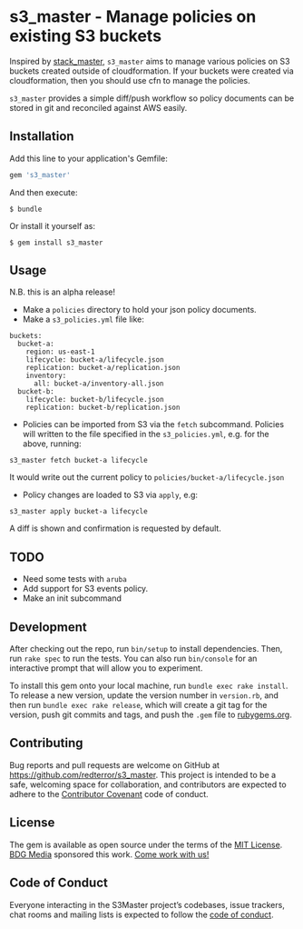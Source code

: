 # s3_master - Manage policies on existing S3 buckets

Inspired by [stack_master](https://github.com/envato/stack_master), `s3_master` aims to manage various policies on S3 buckets created outside of cloudformation.
If your buckets were created via cloudformation, then you should use cfn to manage the policies.

`s3_master` provides a simple diff/push workflow so policy documents can be stored in git and reconciled against AWS easily.

## Installation

Add this line to your application's Gemfile:

```ruby
gem 's3_master'
```

And then execute:

    $ bundle

Or install it yourself as:

    $ gem install s3_master

## Usage

N.B. this is an alpha release!

* Make a `policies` directory to hold your json policy documents.
* Make a `s3_policies.yml` file like:

```
buckets:
  bucket-a:
    region: us-east-1
    lifecycle: bucket-a/lifecycle.json
    replication: bucket-a/replication.json
    inventory:
      all: bucket-a/inventory-all.json
  bucket-b:
    lifecycle: bucket-b/lifecycle.json
    replication: bucket-b/replication.json

```

* Policies can be imported from S3 via the `fetch` subcommand.  Policies will written to the file specified in the `s3_policies.yml`, e.g. for the above, running:

`s3_master fetch bucket-a lifecycle`

It would write out the current policy to `policies/bucket-a/lifecycle.json`

* Policy changes are loaded to S3 via `apply`, e.g:

`s3_master apply bucket-a lifecycle`

A diff is shown and confirmation is requested by default.

## TODO

* Need some tests with `aruba`
* Add support for S3 events policy.
* Make an init subcommand

## Development

After checking out the repo, run `bin/setup` to install dependencies. Then, run `rake spec` to run the tests. You can also run `bin/console` for an interactive prompt that will allow you to experiment.

To install this gem onto your local machine, run `bundle exec rake install`. To release a new version, update the version number in `version.rb`, and then run `bundle exec rake release`, which will create a git tag for the version, push git commits and tags, and push the `.gem` file to [rubygems.org](https://rubygems.org).

## Contributing

Bug reports and pull requests are welcome on GitHub at https://github.com/redterror/s3_master. This project is intended to be a safe, welcoming space for collaboration, and contributors are expected to adhere to the [Contributor Covenant](http://contributor-covenant.org) code of conduct.

## License

The gem is available as open source under the terms of the [MIT License](https://opensource.org/licenses/MIT).  [BDG Media](https://bustle.company/) sponsored this work. [Come work with us!](https://jobs.lever.co/bustle)

## Code of Conduct

Everyone interacting in the S3Master project’s codebases, issue trackers, chat rooms and mailing lists is expected to follow the [code of conduct](https://github.com/redterror/s3_master/blob/master/CODE_OF_CONDUCT.md).

